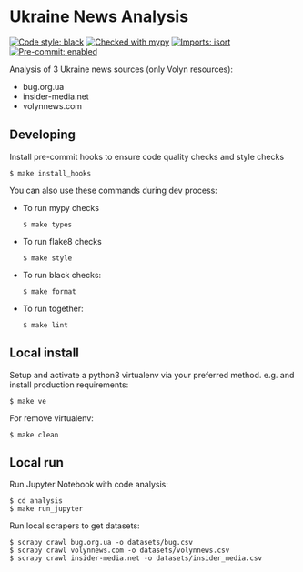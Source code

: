 Ukraine News Analysis
====================

[![Code style: black](https://img.shields.io/badge/code%20style-black-000000.svg)](https://github.com/psf/black)
[![Checked with mypy](http://www.mypy-lang.org/static/mypy_badge.svg)](http://mypy-lang.org/)
[![Imports: isort](https://img.shields.io/badge/%20imports-isort-%231674b1?style=flat&labelColor=ef8336)](https://pycqa.github.io/isort/)
[![Pre-commit: enabled](https://img.shields.io/badge/pre--commit-enabled-brightgreen?logo=pre-commit&logoColor=white&style=flat)](https://github.com/pre-commit/pre-commit)

Analysis of 3 Ukraine news sources (only Volyn resources):
- bug.org.ua
- insider-media.net
- volynnews.com


Developing
-----------

Install pre-commit hooks to ensure code quality checks and style checks

    $ make install_hooks


You can also use these commands during dev process:

- To run mypy checks

      $ make types

- To run flake8 checks

      $ make style

- To run black checks:

      $ make format

- To run together:

      $ make lint

Local install
-------------

Setup and activate a python3 virtualenv via your preferred method. e.g. and install production requirements:

    $ make ve

For remove virtualenv:

    $ make clean


Local run
-------------
Run Jupyter Notebook with code analysis:

    $ cd analysis
    $ make run_jupyter

Run local scrapers to get datasets:
  
    $ scrapy crawl bug.org.ua -o datasets/bug.csv 
    $ scrapy crawl volynnews.com -o datasets/volynnews.csv 
    $ scrapy crawl insider-media.net -o datasets/insider_media.csv 

